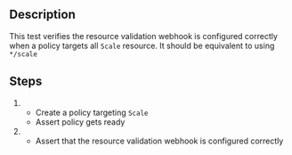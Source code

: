 ## Description

This test verifies the resource validation webhook is configured correctly when a policy targets all `Scale` resource.
It should be equivalent to using `*/scale`

## Steps

1.  - Create a policy targeting `Scale`
    - Assert policy gets ready
1.  - Assert that the resource validation webhook is configured correctly
